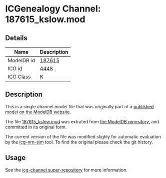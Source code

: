 # ICGenealogy Channel: 187615\_kslow.mod

## Details

Name | Description
---- | -----------
ModelDB id | [187615](http://senselab.med.yale.edu/ModelDB/ShowModel.cshtml?model=187615)
ICG id | [4448](http://icg.neurotheory.ox.ac.uk/channels/1/4448)
ICG Class | [K](http://icg.neurotheory.ox.ac.uk/channels/1)

## Description

This is a single channel model file that was originally part of a [published model on the ModelDB website](http://senselab.med.yale.edu/mModelDB/ShowModel.cshtml?model=187615).


The file [187615\_kslow.mod](187615_kslow.mod) was extrated from [the ModelDB repository](http://senselab.med.yale.edu/ModelDB/ShowModel.cshtml?model=187615), and committed in its original form.

The current version of the file was modified slighly for automatic evaluation by the [icg-nrn-sim](https://github.com/icgenealogy/icg-nrn-sim) tool. To find the original please check the git history.


## Usage

See the [icg-channel super-repository](https://github.com/icgenealogy/icg-channels) for more information.